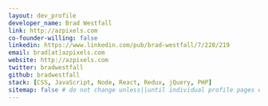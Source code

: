 ```yaml
---
layout: dev_profile
developer_name: Brad Westfall
link: http://azpixels.com
co-founder-willing: false
linkedin: https://www.linkedin.com/pub/brad-westfall/7/228/219
email: brad[at]azpixels.com
website: http://azpixels.com
twitter: bradwestfall
github: bradwestfall
stack: [CSS, JavaScript, Node, React, Redux, jQuery, PHP]
sitemap: false # do not change unless||until individual profile pages exist.
---
```

